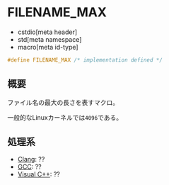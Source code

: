 # FILENAME_MAX
* cstdio[meta header]
* std[meta namespace]
* macro[meta id-type]

```cpp
#define FILENAME_MAX /* implementation defined */
```

## 概要
ファイル名の最大の長さを表すマクロ。

一般的なLinuxカーネルでは`4096`である。

## 処理系

- [Clang](/implementation.md#clang): ??
- [GCC](/implementation.md#gcc): ??
- [Visual C++](/implementation.md#visual_cpp): ??
